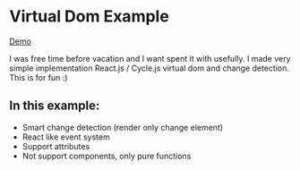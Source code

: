 # Virtual Dom Example

[Demo](http://natrube.net/virtual-dom-example/index.html)

I was free time before vacation and I want spent it with usefully.
I made very simple implementation React.js / Cycle.js virtual dom and change detection.
This is for fun :)

## In this example:
- Smart change detection (render only change element)
- React like event system
- Support attributes
- Not support components, only pure functions